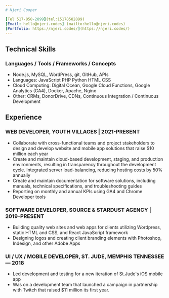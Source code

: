 ```yaml
---
# Njeri Cooper

[Tel 517-858-2899](tel:15178582899)
[Email: hello@njeri.codes] (mailto:hello@njeri.codes)
[Portfolio: https://njeri.codes/](https://njeri.codes/)
---
```


## Technical Skills

### Languages / Tools / Frameworks / Concepts

- Node.js, MySQL, WordPress, git, GitHub, APIs
- Languages: JavaScript PHP Python HTML CSS
- Cloud Computing: Digital Ocean, Google Cloud Functions, Google Analytics (GA4), Docker, Apache, Nginx
- Other: CRMs, DonorDrive, CDNs, Continuous Integration / Continuous Development

## Experience

### WEB DEVELOPER, YOUTH VILLAGES | 2021-PRESENT

- Collaborate with cross-functional teams and project stakeholders to design and develop website and mobile app solutions that raise $10 million each year
- Create and maintain cloud-based development, staging, and production environments, resulting in transparency throughout the development cycle.
Integrated server load-balancing, reducing hosting costs by 50% annually
- Create and maintain documentation for software solutions, including manuals, technical specifications, and troubleshooting guides
- Reporting on monthly and annual KPIs using GA4 and Chrome Developer tools

### SOFTWARE DEVELOPER, SOURCE & STARDUST AGENCY | 2019–PRESENT

- Building quality web sites and web apps for clients utilizing Wordpress, static HTML and CSS, and React JavaScript framework
- Designing logos and creating client branding elements with Photoshop, Indesign, and other Adobe Apps

### UI / UX / MOBILE DEVELOPER, ST. JUDE, MEMPHIS TENNESSEE — 2018

- Led development and testing for a new iteration of St.Jude's iOS mobile app
- Was on a development team that launched a campaign in partnership with Twitch that raised $11 million its first year.